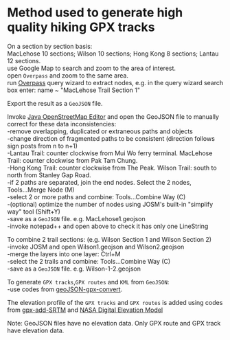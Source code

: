 # Method used to generate high quality hiking GPX tracks<br>
On a section by section basis:
<br>MacLehose 10 sections; Wilson 10 sections; Hong Kong 8 sections; Lantau 12 sections.
<br>use Google Map to search and zoom to the area of interest. 
<br>open `Overpass` and zoom to the same area.
<br>run [Overpass](https://www.overpass-turbo.eu) query wizard to extract nodes, e.g. in the query wizard search box enter: name ~ "MacLehose Trail Section 1" 

Export the result as a `GeoJSON` file.

Invoke [Java OpenStreetMap Editor](https://josm.openstreetmap.de/) and open the GeoJSON file to manually correct for these data inconsistencies:
<br>-remove overlapping, duplicated or extraneous paths and objects
<br>-change direction of fragmented paths to be consistent (direction follows sign posts from n to n+1)
<br>-Lantau Trail: counter clockwise from Mui Wo ferry terminal. MacLehose Trail: counter clockwise from Pak Tam Chung.
<br>-Hong Kong Trail: counter clockwise from The Peak. Wilson Trail: south to north from Stanley Gap Road.
<br>-if 2 paths are separated, join the end nodes. Select the 2 nodes, Tools...Merge Node (M)
<br>-select 2 or more paths and combine: Tools...Combine Way (C) 
<br>-(optional) optimize the number of nodes using JOSM's built-in "simplify way" tool (Shift+Y)
<br>-save as a `GeoJSON` file. e.g. MacLehose1.geojson
<br>-invoke notepad++ and open above to check it has only one LineString

To combine 2 trail sections: (e.g. Wilson Section 1 and Wilson Section 2)
<br>-invoke JOSM and open Wilson1.geojson and Wilson2.geojson
<br>-merge the layers into one layer: Ctrl+M
<br>-select the 2 trails and combine: Tools...Combine Way (C)
<br>-save as a `GeoJSON` file. e.g. Wilson-1-2.geojson

To generate `GPX tracks`,`GPX routes` and `KML` from `GeoJSON`:
<br>-use codes from [geoJSON-gpx-convert](https://github.com/nicholas-fong/geoJSON-gpx-convert). 

The elevation profile of the `GPX tracks` and `GPX routes` is added using codes from [gpx-add-SRTM](https://github.com/nicholas-fong/gpx-add-SRTM) and [NASA Digital Elevation Model](https://earthdata.nasa.gov/learn/articles/new-aster-gdem)

Note: GeoJSON files have no elevation data. Only GPX route and GPX track have elevation data.
